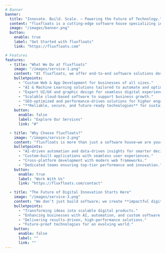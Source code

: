 ```yaml
---
# Banner
banner:
  title: "Innovate. Build. Scale. – Powering the Future of Technology."
  content: "fluxfloats is a cutting-edge software house specializing in AI, machine learning, web development, UI/UX design, and graphic design. We craft intelligent, scalable, and user-focused solutions that drive businesses forward."
  image: "/images/banner.png"
  button:
    enable: true
    label: "Get Started with fluxfloats"
    link: "https://fluxfloats.com"

# Features
features:
  - title: "What We Do at fluxfloats"
    image: "/images/service-1.png"
    content: "At fluxfloats, we offer end-to-end software solutions designed for scalability, innovation, and impact. Whether you're a startup or an enterprise, our expertise helps you stay ahead in a rapidly evolving digital world."
    bulletpoints:
      - "Custom Web & App Development for businesses of all sizes."
      - "AI & Machine Learning solutions tailored to automate and optimize workflows."
      - "Expert UI/UX and graphic design for seamless digital experiences."
      - "Scalable cloud-based software to support business growth."
      - "SEO-optimized and performance-driven solutions for higher engagement."
      - "**Reliable, secure, and future-ready technologies** for sustainable success."
    button:
      enable: false
      label: "Explore Our Services"
      link: "#"

  - title: "Why Choose fluxfloats?"
    image: "/images/service-2.png"
    content: "fluxfloats is more than just a software house—we are your **technology partner**. We deliver high-quality, cutting-edge solutions built for speed, security, and scalability. Here’s why businesses trust us:"
    bulletpoints:
      - "AI-driven automation and data-driven insights for smarter decision-making."
      - "Custom-built applications with seamless user experiences."
      - "Cross-platform development with modern web frameworks."
      - "Dedicated teams ensuring top-tier performance and innovation."
    button:
      enable: true
      label: "Work With Us"
      link: "https://fluxfloats.com/contact"

  - title: "The Future of Digital Innovation Starts Here"
    image: "/images/service-3.png"
    content: "We don’t just build software; we create **impactful digital experiences** that redefine industries."
    bulletpoints:
      - "Transforming ideas into scalable digital products."
      - "Enhancing businesses with AI, automation, and custom software."
      - "Delivering results-driven, high-performance solutions."
      - "Future-proof technologies for an evolving world."
    button:
      enable: false
      label: ""
      link: ""
---
```

